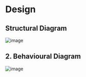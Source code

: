 # Design
## Structural Diagram
![image](https://user-images.githubusercontent.com/80145154/142749386-eda9c48e-7d69-4668-bff1-e8b425f71ddb.png)
## 2. Behavioural Diagram
![image](https://imgur.com/KtW56.jpg)



